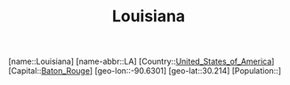 ﻿---
title: "Louisiana"
location: [30.214,-90.6301]
type: State
tags:
- geo/State


SpocWebEntityId: 36044
isDeleted: false
confidential: public

---
[name::Louisiana]
[name-abbr::LA]
[Country::[United_States_of_America](North-America/United_States_of_America.md)]
[Capital::[Baton_Rouge](North-America/United_States_of_America/Louisiana/Baton_Rouge.md)]
[geo-lon::-90.6301]
[geo-lat::30.214]
[Population::]

